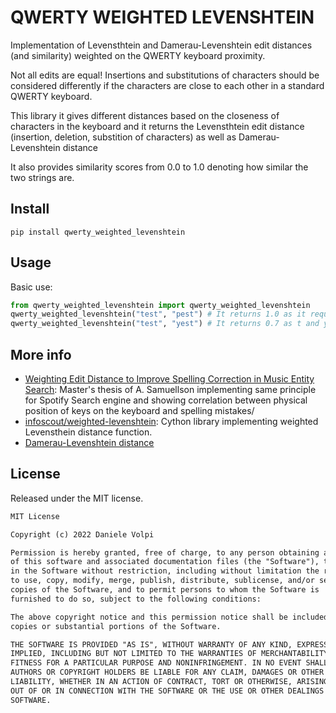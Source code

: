 # QWERTY WEIGHTED LEVENSHTEIN

Implementation of Levensthtein and Damerau-Levenshtein edit distances (and similarity) weighted on the QWERTY keyboard proximity.

Not all edits are equal! Insertions and substitutions of characters should be considered differently if the characters are close to each other in a standard QWERTY keyboard.

This library it gives different distances based on the closeness of characters in the keyboard and it returns the Levensthtein edit distance (insertion, deletion, substition of characters) as well as Damerau-Levenshtein distance

It also provides similarity scores from 0.0 to 1.0 denoting how similar the two strings are.

## Install

```terminal
pip install qwerty_weighted_levenshtein
```

## Usage

Basic use:

```python
from qwerty_weighted_levenshtein import qwerty_weighted_levenshtein
qwerty_weighted_levenshtein("test", "pest") # It returns 1.0 as it requires one substitution (t > p = 1.0)
qwerty_weighted_levenshtein("test", "yest") # It returns 0.7 as t and y are close in the keyboard (t > y = 0.7)
```

## More info

- [Weighting Edit Distance to
Improve Spelling Correction in
Music Entity Search](http://www.diva-portal.org/smash/get/diva2:1116701/FULLTEXT01.pdf): Master's thesis of A. Samuellson implementing same principle for Spotify Search engine and showing correlation between physical position of keys on the keyboard and spelling mistakes/
- [infoscout/weighted-levenshtein](https://github.com/infoscout/weighted-levenshtein): Cython library implementing weighted Levensthein distance function.
- [Damerau-Levenshtein distance](https://en.wikipedia.org/wiki/Damerau%E2%80%93Levenshtein_distance#Distance_with_adjacent_transpositions)

## License

Released under the MIT license.

```txt
MIT License

Copyright (c) 2022 Daniele Volpi

Permission is hereby granted, free of charge, to any person obtaining a copy
of this software and associated documentation files (the "Software"), to deal
in the Software without restriction, including without limitation the rights
to use, copy, modify, merge, publish, distribute, sublicense, and/or sell
copies of the Software, and to permit persons to whom the Software is
furnished to do so, subject to the following conditions:

The above copyright notice and this permission notice shall be included in all
copies or substantial portions of the Software.

THE SOFTWARE IS PROVIDED "AS IS", WITHOUT WARRANTY OF ANY KIND, EXPRESS OR
IMPLIED, INCLUDING BUT NOT LIMITED TO THE WARRANTIES OF MERCHANTABILITY,
FITNESS FOR A PARTICULAR PURPOSE AND NONINFRINGEMENT. IN NO EVENT SHALL THE
AUTHORS OR COPYRIGHT HOLDERS BE LIABLE FOR ANY CLAIM, DAMAGES OR OTHER
LIABILITY, WHETHER IN AN ACTION OF CONTRACT, TORT OR OTHERWISE, ARISING FROM,
OUT OF OR IN CONNECTION WITH THE SOFTWARE OR THE USE OR OTHER DEALINGS IN THE
SOFTWARE.
```
